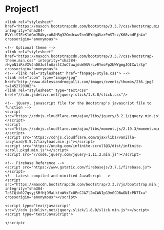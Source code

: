 # Project1

<!DOCTYPE html>
<html lang="en-us">
<head>
	<title>Project 1 </title>
	<meta name=viewport content="width=device-width, initial-scale=1">
	
	<link rel="stylesheet" href="https://maxcdn.bootstrapcdn.com/bootstrap/3.3.7/css/bootstrap.min.css" integrity="sha384-BVYiiSIFeK1dGmJRAkycuHAHRg32OmUcww7on3RYdg4Va+PmSTsz/K68vbdEjh4u" crossorigin="anonymous">

	<!-- Optional theme -->
	<link rel="stylesheet" href="https://maxcdn.bootstrapcdn.com/bootstrap/3.3.7/css/bootstrap-theme.min.css" integrity="sha384-rHyoN1iRsVXV4nD0JutlnGaslCJuC7uwjduW9SVrLvRYooPp2bWYgmgJQIXwl/Sp" crossorigin="anonymous">
	<!-- <link rel="stylesheet" href="fanpage-style.css"> -->
	<link rel="icon" type="image/jpg" href="http://www.dalessandroegalli.com/images/events/thumbs/236.jpg?t=1452720982">
	<link rel="stylesheet" type="text/css" href="//cdn.jsdelivr.net/jquery.slick/1.8.0/slick.css"/>	
</head>
<body>
	
	<!-- jQuery, javascript file for the Bootstrap's javascript file to function -->
	<script src="https://cdnjs.cloudflare.com/ajax/libs/jquery/3.2.1/jquery.min.js"></script>
	<script src="https://cdnjs.cloudflare.com/ajax/libs/moment.js/2.19.3/moment.min.js"></script>
	<script src="https://cdnjs.cloudflare.com/ajax/libs/vanilla-lazyload/8.5.2/lazyload.min.js"></script>
	<script src="https://unpkg.com/infinite-scroll@3/dist/infinite-scroll.pkgd.min.js"></script>
	<script src="//code.jquery.com/jquery-1.11.2.min.js"></script>

	<!-- Firebase Reference -->
    <script src="https://www.gstatic.com/firebasejs/3.7.1/firebase.js"></script>
	<!-- Latest compiled and minified JavaScript -->
	<script src="https://maxcdn.bootstrapcdn.com/bootstrap/3.3.7/js/bootstrap.min.js" integrity="sha384-Tc5IQib027qvyjSMfHjOMaLkfuWVxZxUPnCJA7l2mCWNIpG9mGCD8wGNIcPD7Txa" crossorigin="anonymous"></script>

	<script type="text/javascript" src="//cdn.jsdelivr.net/jquery.slick/1.8.0/slick.min.js"></script>
	<script type="text/JavaScript">
		
	</script>
</body>
</html>